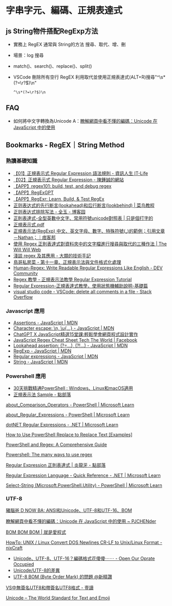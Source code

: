 # 字串字元、編碼、正規表達式

## js String物件搭配RegExp方法

- 實務上 RegEX 通常與 String的方法 搜尋、取代、增、刪
- 場景：log 搜尋
- match()、search()、replace()、split()
- VSCode 刪除所有空行 RegEX
  利用取代並使用正規表達式(ALT+R)搜尋"^\s*(?=\r?$)\n"
  
  ```RegEX
  ^\s*(?=\r?$)\n
  ```

## FAQ

- 如何將中文字轉換為Unicode
  A：[瞭解網頁中看不懂的編碼：Unicode 在 JavaScript 中的使用](https://pjchender.blogspot.com/2018/06/guide-unicode-javascript.html)
## Bookmarks - RegEX｜String Method
### 熟讀基礎知識
- [【01】正規表示式 Regular Expression 語法規則 - 資訊人生 IT-Life](http://it-life.puckwang.com/2016/03/regular-expression.html)
- [【02】正規表示式 Regular Expression - 陳鍾誠的網站](http://ccckmit.wikidot.com/regularexpression)
- [【APP】regex101: build, test, and debug regex](https://regex101.com/)
- [【APP】RegExGPT](https://regexgpt.app/)
- [【APP】RegExr: Learn, Build, & Test RegEx](https://regexr.com/)
- [正则表达式的先行断言(lookahead)和后行断言(lookbehind) | 菜鸟教程](https://www.runoob.com/w3cnote/reg-lookahead-lookbehind.html)
- [正则表达式排除写法 - 全玉 - 博客园](https://www.cnblogs.com/mengff/p/16390372.html)
- [正則表達式-全型英數中文字、常用符號unicode對照表 | 只是個打字的](https://blog.typeart.cc/%E6%AD%A3%E5%89%87%E8%A1%A8%E9%81%94%E5%BC%8F-%E5%85%A8%E5%9E%8B%E8%8B%B1%E6%95%B8%E4%B8%AD%E6%96%87%E5%AD%97%E3%80%81%E5%B8%B8%E7%94%A8%E7%AC%A6%E8%99%9Funicode%E5%B0%8D%E7%85%A7%E8%A1%A8/)
- [正規表示式.pdf](https://www.xn--djroe106hl2fyz1bszc.online/wp-content/uploads/2025/08/%E6%AD%A3%E8%A6%8F%E8%A1%A8%E7%A4%BA%E5%BC%8F.pdf)
- [正規表示法(RegExp) 中文、英文字母、數字、特殊符號(\_)的範例；引用文章－Nathan；｜痞客邦](https://nathanmint.pixnet.net/blog/post/154247435)
- [使用 Regex 正則表達式對資料夾中的文字檔進行搜尋與取代的三種作法 | The Will Will Web](https://blog.miniasp.com/post/2023/02/02/How-to-search-and-replace-using-regex-in-3-ways)
- [淺談 regex 及其應用 - 大類的技術手記](https://marco79423.net/articles/%E6%B7%BA%E8%AB%87-regex-%E5%8F%8A%E5%85%B6%E6%87%89%E7%94%A8)
- [鳥哥私房菜 - 第十一章、正規表示法與文件格式化處理](https://linux.vbird.org/linux_basic/centos7/0330regularex.php)
- [Human-Regex: Write Readable Regular Expressions Like English - DEV Community](https://dev.to/rajibola/human-regex-write-readable-regular-expressions-like-english-1ho2)
- [Regex 教學 - 正規表示法教學 Regular Expression Tutorial](https://www.fooish.com/regex-regular-expression/)
- [Regular Expression-正規表達式教學，使用狀態機輔助說明-基礎篇](https://hengxiuxu.blogspot.com/2017/10/regular-expression.html)
- [visual studio code - VSCode: delete all comments in a file - Stack Overflow](https://stackoverflow.com/questions/50574731/vscode-delete-all-comments-in-a-file)
### Javascript 應用
- [Assertions - JavaScript | MDN](https://developer.mozilla.org/en-US/docs/Web/JavaScript/Guide/Regular_expressions/Assertions)
- [Character escape: \\n, \\u{...} - JavaScript | MDN](https://developer.mozilla.org/en-US/docs/Web/JavaScript/Reference/Regular_expressions/Character_escape)
- [ChatGPT X JavaScript精選15堂課:輕鬆學會網頁程式設計實作](https://ksml.ebook.hyread.com.tw/bookDetail.jsp?id=356823)
- [JavaScript Regex Cheat Sheet Tech The World | Facebook](https://www.facebook.com/100064815188039/posts/912881614215670)
- [Lookahead assertion: (?=...), (?!...) - JavaScript | MDN](https://developer.mozilla.org/en-US/docs/Web/JavaScript/Reference/Regular_expressions/Lookahead_assertion)
- [RegExp - JavaScript | MDN](https://developer.mozilla.org/en-US/docs/Web/JavaScript/Reference/Global_Objects/RegExp)
- [Regular expressions - JavaScript | MDN](https://developer.mozilla.org/en-US/docs/Web/JavaScript/Reference/Regular_expressions)
- [String - JavaScript | MDN](https://developer.mozilla.org/en-US/docs/Web/JavaScript/Reference/Global_Objects/String)
### Powershell 應用
- [30天挑戰精通PowerShell : Windows、Linux和macOS適用](https://webpacx.ksml.edu.tw/bookDetail/1775845)
- [正規表示法 Sample - 點部落](https://dotblogs.com.tw/bcsddaroka1/2013/01/07/86834)

  

[about\_Comparison\_Operators - PowerShell | Microsoft Learn](https://learn.microsoft.com/en-us/powershell/module/microsoft.powershell.core/about/about_comparison_operators?view=powershell-7.5)

  

[about\_Regular\_Expressions - PowerShell | Microsoft Learn](https://learn.microsoft.com/en-us/powershell/module/microsoft.powershell.core/about/about_regular_expressions?view=powershell-7.5)

  

[dotNET Regular Expressions - .NET | Microsoft Learn](https://learn.microsoft.com/en-us/dotnet/standard/base-types/regular-expressions)

  

[How to Use PowerShell Replace to Replace Text \[Examples\]](https://adamtheautomator.com/powershell-replace)

  

[PowerShell and Regex: A Comprehensive Guide](https://adamtheautomator.com/powershell-regex/)

  

[Powershell: The many ways to use regex](https://powershellexplained.com/2017-07-31-Powershell-regex-regular-expression)

  

[Regular Expression 正則表達式 | 炎龍牙 - 點部落](https://dotblogs.com.tw/dragoncancer/2015/12/03/153024)

  

[Regular Expression Language - Quick Reference - .NET | Microsoft Learn](https://learn.microsoft.com/en-us/dotnet/standard/base-types/regular-expression-language-quick-reference)

  

[Select-String (Microsoft.PowerShell.Utility) - PowerShell | Microsoft Learn](https://learn.microsoft.com/en-us/powershell/module/microsoft.powershell.utility/select-string?view=powershell-7.5)

  

### UTF-8

  

[豬腦爸 D NOW BA: ANSI和Unicode、UTF-8和UTF-16、BOM](https://dnowba.blogspot.com/2012/07/ansiunicodeutf-8utf-16bom.html)

  

[瞭解網頁中看不懂的編碼：Unicode 在 JavaScript 中的使用 ~ PJCHENder](https://pjchender.blogspot.com/2018/06/guide-unicode-javascript.html)

  

[BOM BOM BOM | 就是愛程式](https://atedev.wordpress.com/2007/09/19/bom-bom-bom)

  

[HowTo: UNIX / Linux Convert DOS Newlines CR-LF to Unix/Linux Format - nixCraft](https://www.cyberciti.biz/faq/howto-unix-linux-convert-dos-newlines-cr-lf-unix-text-format)

  

- [Unicode、UTF-8、UTF-16？編碼格式花傻傻⋯⋯ - Open Our Oprate Occupied](https://alrin0000.blogspot.com/2014/03/unicodeutf-8utf-16.html)
- [Unicode/UTF-8的差異](https://dotblogs.com.tw/jimmyyu/2009/08/18/10113)
- [UTF-8 BOM (Byte Order Mark) 的問題 @新精讚](http://n.sfs.tw/content/index/10053)

  

[VS中無簽名UTF8和帶簽名UTF8格式 - 壹讀](https://read01.com/zh-tw/3GNP52.html)

  

[Unicode – The World Standard for Text and Emoji](https://home.unicode.org/)